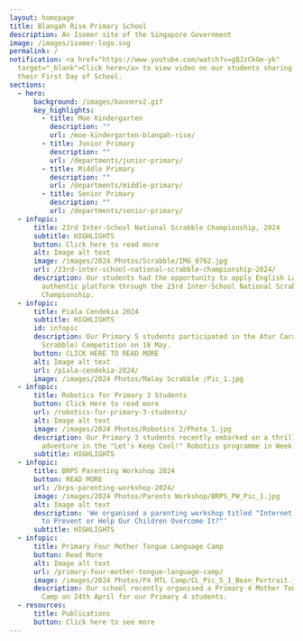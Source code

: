 ```yaml
---
layout: homepage
title: Blangah Rise Primary School
description: An Isomer site of the Singapore Government
image: /images/isomer-logo.svg
permalink: /
notification: <a href="https://www.youtube.com/watch?v=gQJzCkGm-yk"
  target="_blank">Click here</a> to view video on our students sharing about
  their First Day of School.
sections:
  - hero:
      background: /images/bannerv2.gif
      key_highlights:
        - title: Moe Kindergarten
          description: ""
          url: /moe-kindergarten-blangah-rise/
        - title: Junior Primary
          description: ""
          url: /departments/junior-primary/
        - title: Middle Primary
          description: ""
          url: /departments/middle-primary/
        - title: Senior Primary
          description: ""
          url: /departments/senior-primary/
  - infopic:
      title: 23rd Inter-School National Scrabble Championship, 2024
      subtitle: HIGHLIGHTS
      button: Click here to read more
      alt: Image alt text
      image: /images/2024 Photos/Scrabble/IMG_0762.jpg
      url: /23rd-inter-school-national-scrabble-championship-2024/
      description: Our students had the opportunity to apply English Language in an
        authentic platform through the 23rd Inter-School National Scrabble
        Championship.
  - infopic:
      title: Piala Cendekia 2024
      subtitle: HIGHLIGHTS
      id: infopic
      description: Our Primary 5 students participated in the Atur Cara Sahibba (Malay
        Scrabble) Competition on 18 May.
      button: CLICK HERE TO READ MORE
      alt: Image alt text
      url: /piala-cendekia-2024/
      image: /images/2024 Photos/Malay Scrabble /Pic_1.jpg
  - infopic:
      title: Robotics for Primary 3 Students
      button: Click Here to read more
      url: /robotics-for-primary-3-students/
      alt: Image alt text
      image: /images/2024 Photos/Robotics 2/Photo_1.jpg
      description: Our Primary 3 students recently embarked on a thrilling 5-session
        adventure in the "Let's Keep Cool!" Robotics programme in Week 9 and 10.
      subtitle: HIGHLIGHTS
  - infopic:
      title: BRPS Parenting Workshop 2024
      button: READ MORE
      url: /brps-parenting-workshop-2024/
      image: /images/2024 Photos/Parents Workshop/BRPS_PW_Pic_1.jpg
      alt: Image alt text
      description: 'We organised a parenting workshop titled "Internet Addiction: How
        to Prevent or Help Our Children Overcome It?"'
      subtitle: HIGHLIGHTS
  - infopic:
      title: Primary Four Mother Tongue Language Camp
      button: Read More
      alt: Image alt text
      url: /primary-four-mother-tongue-language-camp/
      image: /images/2024 Photos/P4 MTL Camp/CL_Pic_5_1_Bean_Portrait.jpg
      description: Our school recently organised a Primary 4 Mother Tongue Language
        Camp on 24th April for our Primary 4 students.
  - resources:
      title: Publications
      button: Click here to see more
---
```

